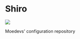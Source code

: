 # Shiro 

![](https://pa1.narvii.com/6761/c689cee1334e4ba777e269908e9d4c195177065c_hq.gif)

Moedevs' configuration repository

